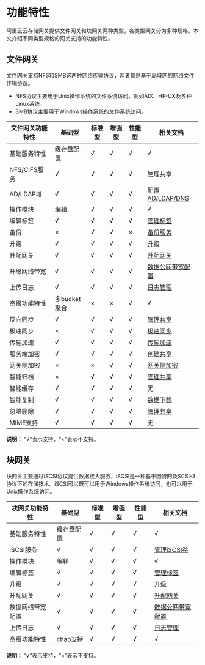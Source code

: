 # 功能特性

阿里云云存储网关提供文件网关和块网关两种类型，各类型网关分为多种规格。本文介绍不同类型规格的网关支持的功能特性。

## 文件网关

文件网关支持NFS和SMB这两种网络传输协议，两者都是基于局域网的网络文件传输协议。

-   NFS协议主要用于Unix操作系统的文件系统访问，例如AIX、HP-UX及各种Linux系统。
-   SMB协议主要用于Windows操作系统的文件系统访问。

|文件网关功能特性|基础型|标准型|增强型|性能型|相关文档|
|--------|---|---|---|---|----|
|基础服务特性|缓存盘配置|√|√|√|√|[管理缓存](/intl.zh-CN/云控制台用户指南/文件网关/管理缓存.md)|
|NFS/CIFS服务|√|√|√|√|[管理共享](/intl.zh-CN/云控制台用户指南/文件网关/管理共享.md)|
|AD/LDAP域|√|√|√|√|[配置AD/LDAP/DNS](/intl.zh-CN/云控制台用户指南/文件网关/配置AD/LDAP/DNS.md)|
|操作模块|编辑|√|√|√|√|[相关操作](/intl.zh-CN/云控制台用户指南/文件网关/管理文件网关.md)|
|编辑标签|√|√|√|√|[管理标签](/intl.zh-CN/云控制台用户指南/文件网关/管理标签.md)|
|备份|×|√|√|×|[备份服务](/intl.zh-CN/云控制台用户指南/文件网关/备份服务.md)|
|升级|√|√|√|√|[升级](/intl.zh-CN/云控制台用户指南/文件网关/升级.md)|
|升配网关|√|√|√|√|[升配网关](/intl.zh-CN/云控制台用户指南/文件网关/升配网关.md)|
|升级网络带宽|√|√|√|√|[数据公网带宽配置](/intl.zh-CN/云控制台用户指南/文件网关/数据公网带宽配置.md)|
|上传日志|√|√|√|√|[日志管理](/intl.zh-CN/云控制台用户指南/文件网关/日志管理.md)|
|高级功能特性|多bucket聚合|×|×|√|√|[多Bucket聚合](/intl.zh-CN/云控制台用户指南/文件网关/单共享绑定多Bucket.md)|
|反向同步|√|√|√|√|[管理共享](/intl.zh-CN/云控制台用户指南/文件网关/管理共享.md)|
|极速同步|×|√|√|√|[极速同步](/intl.zh-CN/云控制台用户指南/文件网关/极速同步.md)|
|传输加速|√|√|√|√|[传输加速](/intl.zh-CN/云控制台用户指南/文件网关/传输加速.md)|
|服务端加密|√|√|√|√|[创建共享](/intl.zh-CN/云控制台用户指南/文件网关/管理共享.md)|
|网关侧加密|×|×|√|√|[网关侧加密](/intl.zh-CN/云控制台用户指南/文件网关/网关侧加密.md)|
|智能归档|×|√|√|√|[管理共享](/intl.zh-CN/云控制台用户指南/文件网关/管理共享.md)|
|智能缓存|√|√|√|√|无|
|智能复制|√|√|√|√|[数据下载]()|
|忽略删除|√|√|√|√|[管理共享](/intl.zh-CN/云控制台用户指南/文件网关/管理共享.md)|
|MIME支持|√|√|√|√|无|

**说明：** “√”表示支持，“×”表示不支持。

## 块网关

块网关主要通过iSCSI协议提供数据接入服务，iSCSI是一种基于因特网及SCSI-3协议下的存储技术。iSCSI可以既可以用于Windows操作系统访问，也可以用于Unix操作系统访问。

|块网关功能特性|基础型|标准型|增强型|性能型|相关文档|
|-------|---|---|---|---|----|
|基础服务特性|缓存盘配置|√|√|√|√|[管理缓存](/intl.zh-CN/云控制台用户指南/块网关/管理缓存.md)|
|iSCSI服务|√|√|√|√|[管理iSCSI卷](/intl.zh-CN/云控制台用户指南/块网关/管理iSCSI卷.md)|
|操作模块|编辑|√|√|√|√|[相关操作](/intl.zh-CN/云控制台用户指南/块网关/管理块网关.md)|
|编辑标签|√|√|√|√|[管理标签](/intl.zh-CN/云控制台用户指南/块网关/管理标签.md)|
|升级|√|√|√|√|[升级](/intl.zh-CN/云控制台用户指南/块网关/升级.md)|
|升配网关|√|√|√|√|[升配网关](/intl.zh-CN/云控制台用户指南/块网关/升配网关.md)|
|数据网络带宽配置|√|√|√|√|[数据公网带宽配置](/intl.zh-CN/云控制台用户指南/块网关/数据公网带宽配置.md)|
|上传日志|√|√|√|√|[日志管理](/intl.zh-CN/云控制台用户指南/块网关/日志管理.md)|
|高级功能特性|chap支持|√|√|√|√|[创建iSCSI卷](/intl.zh-CN/云控制台用户指南/块网关/管理iSCSI卷.mdsection_oac_lbk_wdg)|

**说明：** “√”表示支持，“×”表示不支持。

